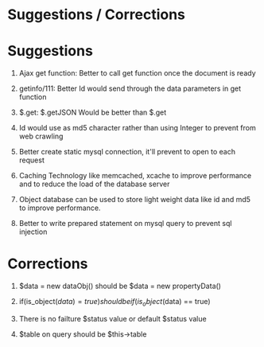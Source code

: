 Suggestions / Corrections
=========================

Suggestions
===========

1. Ajax get function: Better to call get function once the document is ready

2. getinfo/111: Better Id would send through the data parameters in get function

3. $.get: $.getJSON Would be better than $.get

4. Id would use as md5 character rather than using Integer to prevent from web crawling

5. Better create static mysql connection, it'll prevent to open to each request

6. Caching Technology like memcached, xcache to improve performance and to reduce the load of the database server

7. Object database can be used to store light weight data like id and md5 to improve performance.

8. Better to write prepared statement on mysql query to prevent sql injection

Corrections
===========

1. $data = new dataObj() should be $data = new propertyData()

2. if(is_object($data) = true) should be if(is_object($data) == true)

3. There is no failture $status value or default $status value

4. $table on query should be $this->table
